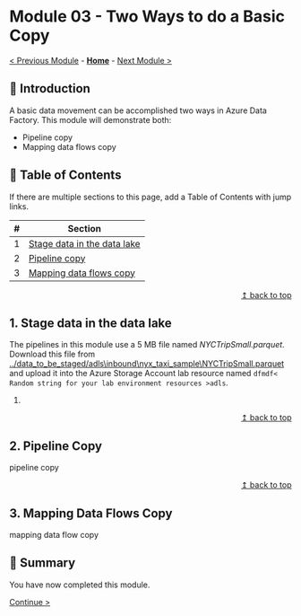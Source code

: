 # Module 03 - Two Ways to do a Basic Copy

[< Previous Module](../modules/module02.md) - **[Home](../README.md)** - [Next Module >](../modules/module04.md)

## :loudspeaker: Introduction

A basic data movement can be accomplished two ways in Azure Data Factory. This module will demonstrate both:

* Pipeline copy
* Mapping data flows copy

## :bookmark_tabs: Table of Contents

If there are multiple sections to this page, add a Table of Contents with jump links.

| #  | Section |
| --- | --- |
| 1 | [Stage data in the data lake](#1stage-data-in-the-data-lake) |
| 2 | [Pipeline copy](#2pipeline-copy) |
| 3 | [Mapping data flows copy](#3mapping-data-flows-copy) |

<div align="right"><a href="#module-03---two-ways-to-do-a-basic-copy">↥ back to top</a></div>

## 1. Stage data in the data lake

The pipelines in this module use a 5 MB file named *NYCTripSmall.parquet*. Download this file from [../data_to_be_staged/adls\inbound\nyx_taxi_sample\NYCTripSmall.parquet](../data_to_be_staged/adls\inbound\nyx_taxi_sample\NYCTripSmall.parquet) and upload it into the Azure Storage Account lab resource named `dfmdf< Random string for your lab environment resources >adls`.

1. 

<div align="right"><a href="#module-03---two-ways-to-do-a-basic-copy">↥ back to top</a></div>

## 2. Pipeline Copy
pipeline copy

<div align="right"><a href="#module-03---two-ways-to-do-a-basic-copy">↥ back to top</a></div>

## 3. Mapping Data Flows Copy

mapping data flow copy

## :tada: Summary

You have now completed this module. 

[Continue >](../modules/module04.md)

